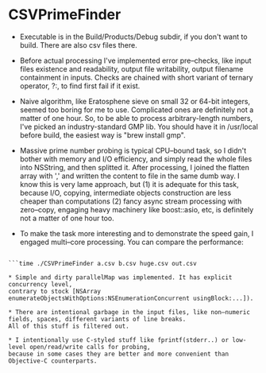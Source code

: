 # CSVPrimeFinder

* Executable is in the Build/Products/Debug subdir, if you don't want to build. 
There are also csv files there.

* Before actual processing I've implemented error pre–checks, 
like input files existence and readability, output file writability, output filename containment in inputs.
Checks are chained with short variant of ternary operator, ?:, 
to find first fail if it exist.

* Naive algorithm, like Eratosphene sieve on small 32 or 64-bit integers, 
seemed too boring for me to use.
Complicated ones are definitely not a matter of one hour.
So, to be able to process arbitrary-length numbers, 
I've picked an industry-standard GMP lib.
You should have it in /usr/local before build,
the easiest way is "brew install gmp".

* Massive prime number probing is typical CPU–bound task, 
so I didn't bother with memory and I/O efficiency,
and simply read the whole files into NSString, and then splitted it. 
After processing, I joined the flatten array with ',' and written the content to file in the same dumb way. 
I know this is very lame approach, but
 (1) it is adequate for this task, because I/O, copying, intermediate objects construction 
     are less cheaper than computations
 (2) fancy async stream processing with zero–copy, engaging heavy machinery like boost::asio, 
     etc, is definitely not a matter of one hour too.

* To make the task more interesting and to demonstrate the speed gain, I engaged multi–core processing.
You can compare the performance:
 
```time ./CSVPrimeFinder --multi-threaded a.csv b.csv huge.csv out.csv

```time ./CSVPrimeFinder a.csv b.csv huge.csv out.csv

* Simple and dirty parallelMap was implemented. It has explicit concurrency level,
contrary to stock [NSArray enumerateObjectsWithOptions:NSEnumerationConcurrent usingBlock:...]).

* There are intentional garbage in the input files, like non–numeric fields, spaces, different variants of line breaks.
All of this stuff is filtered out. 

* I intentionally use C-styled stuff like fprintf(stderr..) or low-level open/read/write calls for probing, 
because in some cases they are better and more convenient than Objective-C counterparts.
